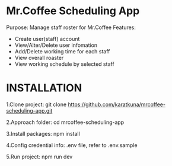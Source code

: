 # Mr.Coffee Scheduling App
Purpose: Manage staff roster for Mr.Coffee
Features:
- Create user(staff) account
- View/Alter/Delete user infomation
- Add/Delete working time for each staff
- View overall roaster
- View working schedule by selected staff

# INSTALLATION

1.Clone project: git clone https://github.com/karatkuna/mrcoffee-scheduling-app.git

2.Approach folder: cd mrcoffee-scheduling-app

3.Install packages: npm install

4.Config credential info: .env file, refer to .env.sample

5.Run project: npm run dev


